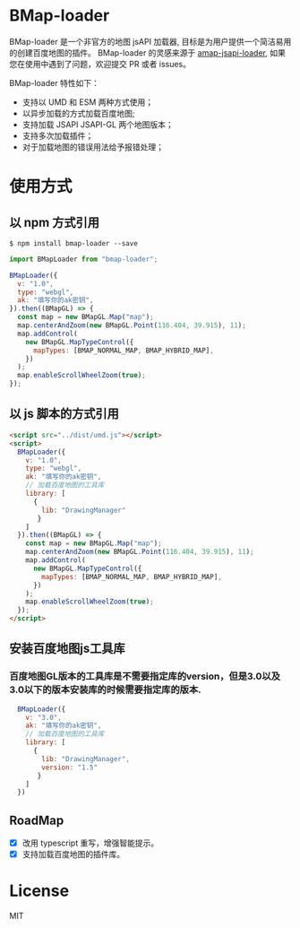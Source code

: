 # BMap-loader

BMap-loader 是一个非官方的地图 jsAPI 加载器, 目标是为用户提供一个简洁易用的创建百度地图的插件。 BMap-loader 的灵感来源于 [amap-jsapi-loader](https://www.npmjs.com/package/@amap/amap-jsapi-loader), 如果您在使用中遇到了问题，欢迎提交 PR 或者 issues。

BMap-loader 特性如下：

- 支持以 UMD 和 ESM 两种方式使用；
- 以异步加载的方式加载百度地图;
- 支持加载 JSAPI JSAPI-GL 两个地图版本；
- 支持多次加载插件；
- 对于加载地图的错误用法给予报错处理；

# 使用方式

## 以 npm 方式引用

```shell
$ npm install bmap-loader --save
```

```js
import BMapLoader from "bmap-loader";

BMapLoader({
  v: "1.0",
  type: "webgl",
  ak: "填写你的ak密钥",
}).then((BMapGL) => {
  const map = new BMapGL.Map("map");
  map.centerAndZoom(new BMapGL.Point(116.404, 39.915), 11);
  map.addControl(
    new BMapGL.MapTypeControl({
      mapTypes: [BMAP_NORMAL_MAP, BMAP_HYBRID_MAP],
    })
  );
  map.enableScrollWheelZoom(true);
});
```

## 以 js 脚本的方式引用

```html
<script src="../dist/umd.js"></script>
<script>
  BMapLoader({
    v: "1.0",
    type: "webgl",
    ak: "填写你的ak密钥",
    // 加载百度地图的工具库
    library: [
      {
        lib: "DrawingManager"
       }
    ]
  }).then((BMapGL) => {
    const map = new BMapGL.Map("map");
    map.centerAndZoom(new BMapGL.Point(116.404, 39.915), 11);
    map.addControl(
      new BMapGL.MapTypeControl({
        mapTypes: [BMAP_NORMAL_MAP, BMAP_HYBRID_MAP],
      })
    );
    map.enableScrollWheelZoom(true);
  });
</script>
```

## 安装百度地图js工具库

### 百度地图GL版本的工具库是不需要指定库的version，但是3.0以及3.0以下的版本安装库的时候需要指定库的版本.

```js
  BMapLoader({
    v: "3.0",
    ak: "填写你的ak密钥",
    // 加载百度地图的工具库
    library: [
      {
        lib: "DrawingManager",
        version: "1.5"
       }
    ]
  })
```

## RoadMap

- [x] 改用 typescript 重写，增强智能提示。
- [x] 支持加载百度地图的插件库。

# License

MIT

